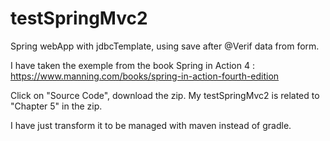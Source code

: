 # testSpringMvc2
Spring webApp with jdbcTemplate, using save after @Verif data from form. 

I have taken the exemple from the book Spring in Action 4 : 
https://www.manning.com/books/spring-in-action-fourth-edition

Click on "Source Code", download the zip. 
My testSpringMvc2 is related to "Chapter 5" in the zip. 

I have just transform it to be managed with maven instead of gradle. 



